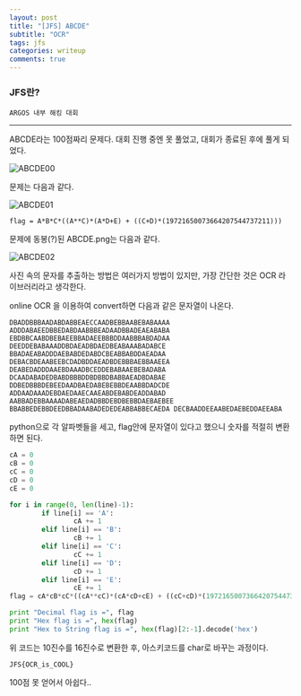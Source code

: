 ```yaml
---
layout: post
title: "[JFS] ABCDE"
subtitle: "OCR"
tags: jfs
categories: writeup
comments: true
---
```


### JFS란?
	ARGOS 내부 해킹 대회

***

ABCDE라는 100점짜리 문제다. 대회 진행 중엔 못 풀었고, 대회가 종료된 후에 풀게 되었다.

![ABCDE00](https://i.imgur.com/QgWvbws.png)



문제는 다음과 같다.

![ABCDE01](https://i.imgur.com/lo9s58T.png)

`flag = A*B*C*((A**C)*(A*D+E) + ((C+D)*(19721650073664207544737211)))`



문제에 동봉(?)된 ABCDE.png는 다음과 같다.

![ABCDE02](https://i.imgur.com/wYnAkcy.jpg)



사진 속의 문자를 추출하는 방법은 여러가지 방법이 있지만, 가장 간단한 것은 OCR 라이브러리라고 생각한다.

online OCR 을 이용하여 convert하면 다음과 같은 문자열이 나온다.

	DBADDBBBAADABDABBEAECCAADBEBBAABEBABAAAA ADDDABAEEDBBEDABDAABBBEADAADBBADEAEABABA EBDBBCAABDBEBAEEBBADAEEBBBDDAABBBABDADAA DEEDDEBABAAADDBDAEADBDAEDBEABAAABADABCE BBADAEABADDDAEBABDEDABDCBEABBABDDAEADAA DEBACBDEAABEEBCDADBDDAEADBDEBBBAEBBAAEEA DEABEDADDDAAEBDAAADBCEDDEBABAAEBEBADABA DCAADABADEDBABDBBBDDBDBBDBABBAEADBDABAE DDBEDBBBDEBEEDAADBAEDABEBEBBDEAABBDADCDE ADDAADAAADEBDAEDAAECAAEABDEBABDEADDABAD AABBADEBBAAAADABEAEDADBBDEBDBEBBDAEBAEBEE BBABBEDEBBDEEDBBADAABADEDEDEABBABBECAEDA DECBAADDEEAABEDAEBEDDAEEABA 



python으로 각 알파벳들을 세고, flag안에 문자열이 있다고 했으니 숫자를 적절히 변환하면 된다.



```py
cA = 0
cB = 0
cC = 0
cD = 0
cE = 0

for i in range(0, len(line)-1):
		if line[i] == 'A':
				cA += 1
		elif line[i] == 'B':
				cB += 1
		elif line[i] == 'C':
				cC += 1
		elif line[i] == 'D':
				cD += 1
		elif line[i] == 'E':
				cE += 1
flag = cA*cB*cC*((cA**cC)*(cA*cD+cE) + ((cC+cD)*(19721650073664207544737211)))

print "Decimal flag is =", flag
print "Hex flag is =", hex(flag)
print "Hex to String flag is =", hex(flag)[2:-1].decode('hex')
```

위 코드는 10진수를 16진수로 변환한 후, 아스키코드를 char로 바꾸는 과정이다. 

`JFS{OCR_is_COOL}`



100점 못 얻어서 아쉽다..